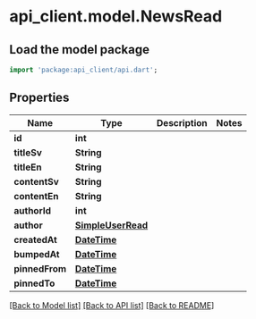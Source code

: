 # api_client.model.NewsRead

## Load the model package
```dart
import 'package:api_client/api.dart';
```

## Properties
Name | Type | Description | Notes
------------ | ------------- | ------------- | -------------
**id** | **int** |  | 
**titleSv** | **String** |  | 
**titleEn** | **String** |  | 
**contentSv** | **String** |  | 
**contentEn** | **String** |  | 
**authorId** | **int** |  | 
**author** | [**SimpleUserRead**](SimpleUserRead.md) |  | 
**createdAt** | [**DateTime**](DateTime.md) |  | 
**bumpedAt** | [**DateTime**](DateTime.md) |  | 
**pinnedFrom** | [**DateTime**](DateTime.md) |  | 
**pinnedTo** | [**DateTime**](DateTime.md) |  | 

[[Back to Model list]](../README.md#documentation-for-models) [[Back to API list]](../README.md#documentation-for-api-endpoints) [[Back to README]](../README.md)


